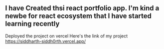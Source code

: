 I have Created thsi react portfolio app.
I'm kind a newbe for react ecosystem that I have started learning recently
------------------------------------------------------------------------------
Deployed the project on vercel
Here's the link of my project https://siddharth-siddh0rth.vercel.app/
